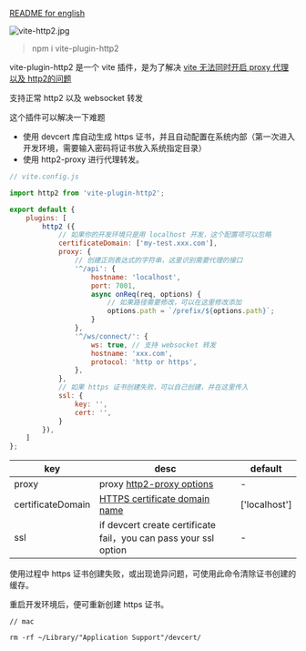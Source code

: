 [README for english](https://github.com/strongcode9527/vite-plugin-http2/blob/master/README-en.md)

![vite-http2.jpg](http://tva1.sinaimg.cn/large/005KcNyUly1gzhr1ei0b4j30gj04hjrg.jpg)

> npm i vite-plugin-http2


vite-plugin-http2 是一个 vite 插件，是为了解决 [vite 无法同时开启 proxy 代理以及 http2的问题](https://github.com/vitejs/vite/issues/484)

支持正常 http2 以及 websocket 转发

这个插件可以解决一下难题

- 使用 devcert 库自动生成 https 证书，并且自动配置在系统内部（第一次进入开发环境，需要输入密码将证书放入系统指定目录）
- 使用 http2-proxy 进行代理转发。

```javascript
// vite.config.js

import http2 from 'vite-plugin-http2';

export default {
    plugins: [
        http2 ({
            // 如果你的开发环境只是用 localhost 开发，这个配置项可以忽略
            certificateDomain: ['my-test.xxx.com'],
            proxy: {
                // 创建正则表达式的字符串，这里识别需要代理的接口
                '^/api': {
                    hostname: 'localhost',
                    port: 7001,
                    async onReq(req, options) {
                        // 如果路径需要修改，可以在这里修改添加
                        options.path = `/prefix/${options.path}`;
                    }
                },
                '^/ws/connect/': {
                    ws: true, // 支持 websocket 转发
                    hostname: 'xxx.com',
                    protocol: 'http or https',
                },
            },
            // 如果 https 证书创建失败，可以自己创建，并在这里传入
            ssl: {
                key: '',
                cert: '',
            }
        }),
    ]
};

```


| key               | desc                                                                                        | default       |
| ------------------|---------------------------------------------------------------------------------------------| --------------- |
| proxy             | proxy [http2-proxy options](https://github.com/nxtedition/node-http2-proxy#options)         | -             |
| certificateDomain | [HTTPS certificate domain name](https://github.com/davewasmer/devcert#multiple-domains-san) | ['localhost'] |
| ssl               | if devcert create certificate fail，you can pass your ssl option                             | -              |

使用过程中 https 证书创建失败，或出现诡异问题，可使用此命令清除证书创建的缓存。

重启开发环境后，便可重新创建 https 证书。

```
// mac

rm -rf ~/Library/"Application Support"/devcert/

```

